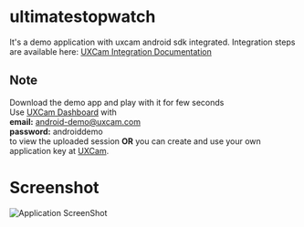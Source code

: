 ultimatestopwatch
=================

It's a demo application with uxcam android sdk integrated. 
Integration steps are available here: [UXCam Integration Documentation](http://uxcam.com/docs)

Note
----
Download the demo app and play with it for few seconds  
Use [UXCam Dashboard](http://dashboard.uxcam.com) with  
**email:** android-demo@uxcam.com  
**password:** androiddemo  
to view the uploaded session **OR** you can create and use your own application key at [UXCam](http://uxcam.com).

Screenshot
==========
![Application ScreenShot](https://raw.github.com/uxcam-android/ultimatestopwatch/master/screenshot_1.png)

